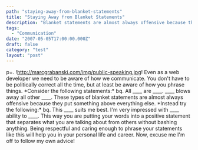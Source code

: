 ```yaml
---
path: "staying-away-from-blanket-statements"
title: "Staying Away from Blanket Statements"
description: "Blanket statements are almost always offensive because they put something above everything else."
tags: 
  - "Communication"
date: "2007-05-05T17:00:00.000Z"
draft: false
category: "test"
layout: "post"
---
```


p=. !http://marcgrabanski.com/img/public-speaking.jpg! Even as a web developer we need to be aware of how we communicate. You don't have to be politically correct all the time, but at least be aware of how you phrase things. \*Consider the following statements:\* bq. All ____ are ____. ____ blows away all other ____. These types of blanket statements are almost always offensive because they put something above everything else. \*Instead try the following:\* bq. This ____ suits me best. I'm very impressed with ____ ability to ____. This way you are putting your words into a positive statement that separates what you are talking about from others without bashing anything. Being respectful and caring enough to phrase your statements like this will help you in your personal life and career. Now, excuse me I'm off to follow my own advice!